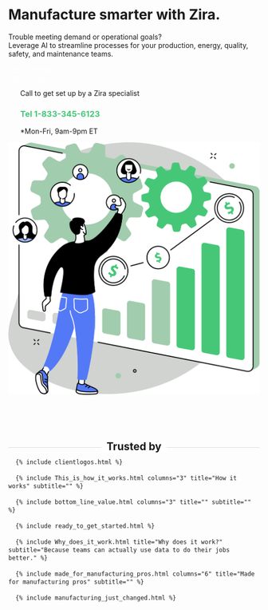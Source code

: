 <div class="uk-section">
  <div class="uk-container uk-container-medium">
    <div class="uk-child-width-1-2@m uk-grid-match uk-text-left uk-margin-medium-center uk-grid" data-uk-grid="" style="vertical-align: middle;">
      <div class="uk-first-column uk-text-left">
        <h1>Manufacture smarter with Zira.</h1>
        <p class="uk-text-large">Trouble meeting demand or operational goals?<br>
            Leverage AI to streamline processes for your production, energy, quality, safety, and maintenance teams.</p>
        <div class="uk-grid uk-child-width-1-2@s">
          <div>
            <a style="color:white" class="uk-button uk-button-primary uk-button-large uk-width-1-1 uk-margin-top" href="https://zira.us/contact">Get connected</a>
          </div>
          <div>
            <a style="color:white" class="uk-button uk-button-secondary uk-button-large uk-width-1-1 uk-margin-top" href="https://zira.us/docs/getting-started/introduction/">Learn more</a>
          </div>
        </div>
        <UL style="list-style-type:none;">
          <li>Call to get set up by a Zira specialist</li>
          <li><h3 style="color:#46c777">Tel 1-833-345-6123</h3></li>
          <li>*Mon-Fri, 9am-9pm ET</li>
        </UL>
      </div>
      <div class="uk-text-center">
        <img src="/uploads/zira_frontpage_image.svg">
      </div>
    </div>
    <h2 style="text-align: center; width: 100%;
        border-bottom: 1px solid #dcdcdc;
        line-height: 0.1em;
        margin:100px 0 20px; "><span style="background:#fff;
        padding:0 10px; ">
        Trusted by</span>
    </h2>
  </div>
  
      {% include clientlogos.html %}

      {% include This_is_how_it_works.html columns="3" title="How it works" subtitle="" %}

      {% include bottom_line_value.html columns="3" title="" subtitle=""  %}

      {% include ready_to_get_started.html %}

      {% include Why_does_it_work.html title="Why does it work?" subtitle="Because teams can actually use data to do their jobs better." %}
  
      {% include made_for_manufacturing_pros.html columns="6" title="Made for manufacturing pros" subtitle="" %}
  
      {% include manufacturing_just_changed.html %}

